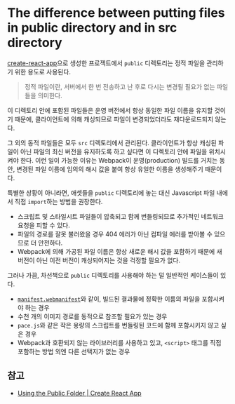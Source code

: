 # The difference between putting files in public directory and in src directory

[create-react-app](https://facebook.github.io/create-react-app/)으로 생성한 프로젝트에서 `public` 디렉토리는 정적 파일을 관리하기 위한 용도로 사용된다.

> 정적 파일이란, 서버에서 한 번 전송하고 난 후로 다시는 변경될 필요가 없는 파일들을 의미한다.

이 디렉토리 안에 포함된 파일들은 운영 버전에서 항상 동일한 파일 이름을 유지할 것이기 때문에, 클라이언트에 의해 캐싱되므로 파일이 변경되었더라도 재다운로드되지 않는다.

그 외의 동적 파일들은 모두 `src` 디렉토리에서 관리된다. 클라이언트가 항상 캐싱된 파일이 아닌 파일의 최신 버전을 유지하도록 하고 싶다면 이 디렉토리 안에 파일을 위치시켜야 한다. 이런 일이 가능한 이유는 Webpack이 운영(production) 빌드를 거치는 동안, 변경된 파일 이름에 임의의 해시 값을 붙여 항상 유일한 이름을 생성해주기 때문이다.

특별한 상황이 아니라면, 애셋들을 `public` 디렉토리에 놓는 대신 Javascript 파일 내에서 직접 `import`하는 방법을 권장한다.

* 스크립트 및 스타일시트 파일들이 압축되고 함께 번들링되므로 추가적인 네트워크 요청을 피할 수 있다. 
* 파일의 경로를 잘못 불러왔을 경우 404 에러가 아닌 컴파일 에러를 받아볼 수 있으므로 더 안전하다.
* Webpack에 의해 가공된 파일 이름은 항상 새로운 해시 값을 포함하기 때문에 새 버전이 아닌 이전 버전이 캐싱되어지는 것을 걱정할 필요가 없다.

그러나 가끔, 차선책으로 `public` 디렉토리를 사용해야 하는 덜 일반적인 케이스들이 있다.

* [`manifest.webmanifest`](https://developer.mozilla.org/en-US/docs/Web/Manifest)와 같이, 빌드된 결과물에 정확한 이름의 파일을 포함시켜야 하는 경우
* 수천 개의 이미지 경로를 동적으로 참조할 필요가 있는 경우
* `pace.js`와 같은 작은 용량의 스크립트를 번들링된 코드에 함께 포함시키지 않고 싶은 경우
* Webpack과 호환되지 않는 라이브러리를 사용하고 있고, `<script>` 태그를 직접 포함하는 방법 외엔 다른 선택지가 없는 경우

## 참고

* [Using the Public Folder | Create React App](https://facebook.github.io/create-react-app/docs/using-the-public-folder#docsNav)

